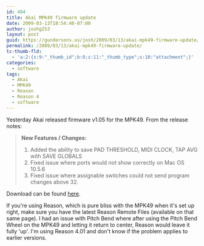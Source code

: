 ```yaml
---
id: 494
title: Akai MPK49 firmware update
date: 2009-03-13T18:54:40-07:00
author: joshg253
layout: post
guid: https://gundersons.us/josh/2009/03/13/akai-mpk49-firmware-update/
permalink: /2009/03/13/akai-mpk49-firmware-update/
tc-thumb-fld:
  - 'a:2:{s:9:"_thumb_id";b:0;s:11:"_thumb_type";s:10:"attachment";}'
categories:
  - software
tags:
  - Akai
  - MPK49
  - Reason
  - Reason 4
  - software
---
```

Yesterday Akai released firmware v1.05 for the MPK49. From the release notes:

<blockquote><strong>New Features / Changes:</strong>
<ol>
    <li>Added the ability to save PAD THRESHOLD, MIDI CLOCK, TAP AVG with SAVE GLOBALS</li>
    <li>Fixed issue where ports would not show correctly on Mac OS 10.5.6</li>
    <li>Fixed issue where assignable switches could not send program changes above 32.</li>
</ol>
</blockquote>

Download can be found <a href="https://www.akaipro.com/contentmgr/showdetails.php/id/1124/tt/5">here</a>.

If you're using Reason, which is pure bliss with the MPK49 when it's set up right, make sure you have the latest Reason Remote Files (available on that same page). I had an issue with Pitch Bend where after using the Pitch Bend Wheel on the MPK49 and letting it return to center, Reason would leave it fully 'up'. I'm using Reason 4.01 and don't know if the problem applies to earlier versions.